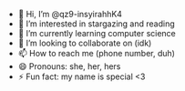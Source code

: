 - 👋 Hi, I’m @qz9-insyirahhK4
- 👀 I’m interested in stargazing and reading
- 🌱 I’m currently learning computer science
- 💞️ I’m looking to collaborate on (idk)
- 📫 How to reach me (phone number, duh)
- 😄 Pronouns: she, her, hers
- ⚡ Fun fact: my name is special <3

<!---
qz9-insyirahhK4/qz9-insyirahhK4 is a ✨ special ✨ repository because its `README.md` (this file) appears on your GitHub profile.
You can click the Preview link to take a look at your changes.
--->
